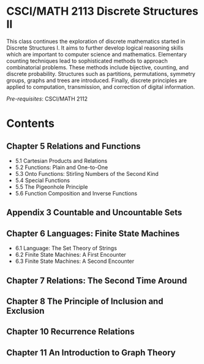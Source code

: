 # CSCI/MATH 2113 Discrete Structures II

This class continues the exploration of discrete mathematics started in Discrete Structures I. It aims to further develop logical reasoning skills which are important to computer science and mathematics. Elementary counting techniques lead to sophisticated methods to approach combinatorial problems. These methods include bijective, counting, and discrete probability. Structures such as partitions, permutations, symmetry groups, graphs and trees are introduced. Finally, discrete principles are applied to computation, transmission, and correction of digital information.

*Pre-requisites*: CSCI/MATH 2112

# Contents 

## Chapter 5 Relations and Functions
- 5.1 Cartesian Products and Relations
- 5.2 Functions: Plain and One-to-One
- 5.3 Onto Functions: Stirling Numbers of the Second Kind
- 5.4 Special Functions
- 5.5 The Pigeonhole Principle
- 5.6 Function Composition and Inverse Functions

## Appendix 3 Countable and Uncountable Sets

## Chapter 6 Languages: Finite State Machines
- 6.1 Language: The Set Theory of Strings
- 6.2 Finite State Machines: A First Encounter
- 6.3 Finite State Machines: A Second Encounter

## Chapter 7 Relations: The Second Time Around

## Chapter 8 The Principle of Inclusion and Exclusion

## Chapter 10 Recurrence Relations

## Chapter 11 An Introduction to Graph Theory